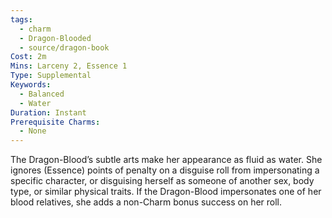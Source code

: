 ```yaml
---
tags:
  - charm
  - Dragon-Blooded
  - source/dragon-book
Cost: 2m
Mins: Larceny 2, Essence 1
Type: Supplemental
Keywords:
  - Balanced
  - Water
Duration: Instant
Prerequisite Charms:
  - None
---
```

The Dragon-Blood’s subtle arts make her appearance as fluid as water. She ignores (Essence) points of penalty on a disguise roll from impersonating a specific character, or disguising herself as someone of another sex, body type, or similar physical traits. If the Dragon-Blood impersonates one of her blood relatives, she adds a non-Charm bonus success on her roll.